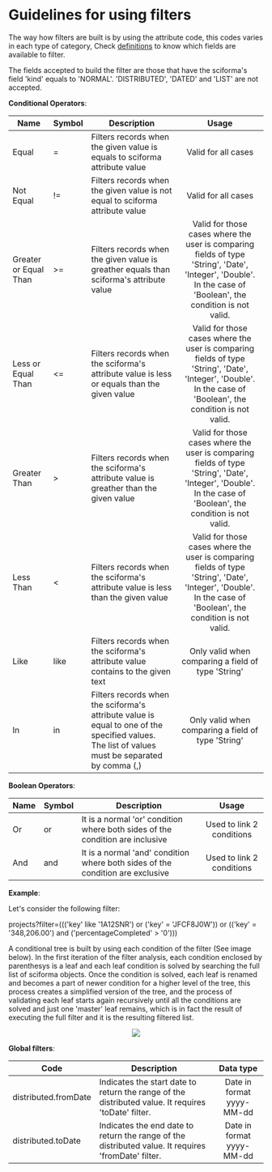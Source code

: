 # Guidelines for using filters

The way how filters are built is by using the attribute code, this codes varies in each type of category, Check [definitions](definitions.md) to know which fields are available to filter.

The fields accepted to build the filter are those that have the sciforma's field 'kind' equals to 'NORMAL'. 'DISTRIBUTED', 'DATED' and 'LIST' are not accepted.

**Conditional Operators**: 

| Name | Symbol | Description | Usage |
| --- | --- | --- | :---: |
| Equal | = | Filters records when the given value is equals to sciforma attribute value | Valid for all cases |
| Not Equal | != | Filters records when the given value is not equal to sciforma attribute value | Valid for all cases |
| Greater or Equal Than | >= | Filters records when the given value is greather equals than sciforma's attribute value | Valid for those cases where the user is comparing fields of type 'String', 'Date', 'Integer', 'Double'. In the case of 'Boolean', the condition is not valid. |
| Less or Equal Than | <= | Filters records when the sciforma's attribute value is less or equals than the given value | Valid for those cases where the user is comparing fields of type 'String', 'Date', 'Integer', 'Double'. In the case of 'Boolean', the condition is not valid. |
| Greater Than | > | Filters records when the sciforma's attribute value is greather than the given value | Valid for those cases where the user is comparing fields of type 'String', 'Date', 'Integer', 'Double'. In the case of 'Boolean', the condition is not valid. |
| Less Than | < | Filters records when the sciforma's attribute value is less than the given value | Valid for those cases where the user is comparing fields of type 'String', 'Date', 'Integer', 'Double'. In the case of 'Boolean', the condition is not valid. |
| Like | like | Filters records when the sciforma's attribute value contains to the given text | Only valid when comparing a field of type 'String' |
| In | in | Filters records when the sciforma's attribute value is equal to one of the specified values. The list of values must be separated by comma (,) | Only valid when comparing a field of type 'String' |

**Boolean Operators**: 

| Name | Symbol | Description | Usage |
| --- | --- | --- | :---: |
| Or | or | It is a normal 'or' condition where both sides of the condition are inclusive | Used to link 2 conditions |
| And | and | It is a normal 'and' condition where both sides of the condition are exclusive | Used to link 2 conditions |

**Example**: 

Let's consider the following filter:

projects?filter=((('key' like '1A12SNR') or ('key' = 'JFCF8J0W'))  or (('key' = '348,206.00') and ('percentageCompleted' > '0')))

A conditional tree is built by using each condition of the filter (See image below). In the first iteration of the filter analysis, each condition enclosed by parenthesys is a leaf and each leaf condition is solved by searching the full list of sciforma objects. Once the condition is solved, each leaf is renamed and becomes a part of newer condition for a higher level of the tree, this process creates a simplified version of the tree, and the process of validating each leaf starts again recursively until all the conditions are solved and just one 'master' leaf remains, which is in fact the result of executing the full filter and it is the resulting filtered list.

<p align="center">
<img src="https://relevus.github.io/sciforma-rest-services-docs/img/Filter_example.PNG?raw=true" />
</p>

**Global filters**:

| Code | Description | Data type |
| --- | --- | :---: |
| distributed.fromDate | Indicates the start date to return the range of the distributed value. It requires 'toDate' filter. | Date in format yyyy-MM-dd |
| distributed.toDate | Indicates the end date to return the range of the distributed value. It requires 'fromDate' filter. | Date in format yyyy-MM-dd |



